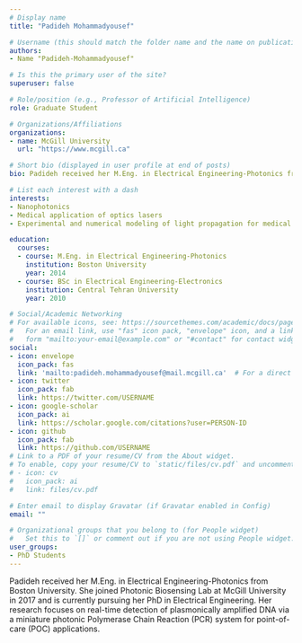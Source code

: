 ```yaml
---
# Display name
title: "Padideh Mohammadyousef"

# Username (this should match the folder name and the name on publications)
authors:
- Name "Padideh-Mohammadyousef"

# Is this the primary user of the site?
superuser: false

# Role/position (e.g., Professor of Artificial Intelligence)
role: Graduate Student

# Organizations/Affiliations
organizations: 
- name: McGill University
  url: "https://www.mcgill.ca"

# Short bio (displayed in user profile at end of posts)
bio: Padideh received her M.Eng. in Electrical Engineering-Photonics from Boston University. She joined Photonic Biosensing Lab at McGill University in 2017 and is currently pursuing her PhD in Electrical Engineering. Her research focuses on real-time detection of plasmonically amplified DNA via a miniature photonic Polymerase Chain Reaction (PCR) system for point-of-care (POC) applications.

# List each interest with a dash
interests:
- Nanophotonics
- Medical application of optics lasers
- Experimental and numerical modeling of light propagation for medical diagnostics

education:
  courses:
  - course: M.Eng. in Electrical Engineering-Photonics
    institution: Boston University
    year: 2014
  - course: BSc in Electrical Engineering-Electronics
    institution: Central Tehran University
    year: 2010

# Social/Academic Networking
# For available icons, see: https://sourcethemes.com/academic/docs/page-builder/#icons
#   For an email link, use "fas" icon pack, "envelope" icon, and a link in the
#   form "mailto:your-email@example.com" or "#contact" for contact widget.
social:
- icon: envelope
  icon_pack: fas  
  link: 'mailto:padideh.mohammadyousef@mail.mcgill.ca'  # For a direct email link, use "mailto:test@example.org".
- icon: twitter
  icon_pack: fab
  link: https://twitter.com/USERNAME
- icon: google-scholar
  icon_pack: ai
  link: https://scholar.google.com/citations?user=PERSON-ID
- icon: github
  icon_pack: fab
  link: https://github.com/USERNAME
# Link to a PDF of your resume/CV from the About widget.
# To enable, copy your resume/CV to `static/files/cv.pdf` and uncomment the lines below.
# - icon: cv
#   icon_pack: ai
#   link: files/cv.pdf

# Enter email to display Gravatar (if Gravatar enabled in Config)
email: ""

# Organizational groups that you belong to (for People widget)
#   Set this to `[]` or comment out if you are not using People widget.
user_groups:
- PhD Students
---
```

Padideh received her M.Eng. in Electrical Engineering-Photonics from Boston University. She joined Photonic Biosensing Lab at McGill University in 2017 and is currently pursuing her PhD in Electrical Engineering. Her research focuses on real-time detection of plasmonically amplified DNA via a miniature photonic Polymerase Chain Reaction (PCR) system for point-of-care (POC) applications.